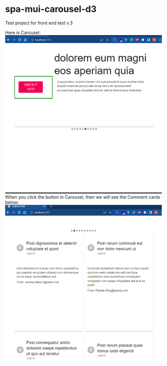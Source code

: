 # spa-mui-carousel-d3

Test project for front end test v.3

Here is Carousel:
<img src="https://github.com/nemanja2905/spa-mui-carousel-d3/blob/main/public/img/Screenshot_5.png">
When you click the button in Carousel, then we will see the Comment cards below:
<img src="https://github.com/nemanja2905/spa-mui-carousel-d3/blob/main/public/img/Screenshot_6.png">
